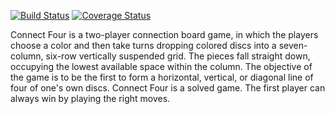 [![Build Status](https://travis-ci.com/furkankarayel/connectFour.svg?branch=dev)](https://travis-ci.com/furkankarayel/connectFour)
[![Coverage Status](https://coveralls.io/repos/github/furkankarayel/connectFour/badge.svg?branch=master)](https://coveralls.io/github/furkankarayel/connectFour?branch=master)

Connect Four is a two-player connection board game, in which the players choose a color and then take turns dropping colored discs into a seven-column, six-row vertically suspended grid. The pieces fall straight down, occupying the lowest available space within the column. The objective of the game is to be the first to form a horizontal, vertical, or diagonal line of four of one's own discs. Connect Four is a solved game. The first player can always win by playing the right moves. 
 
